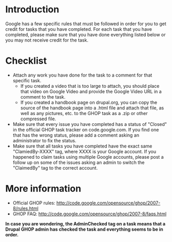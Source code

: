 # Introduction #

Google has a few specific rules that must be followed in order for you to get credit for tasks that you have completed.  For each task that you have completed, please make sure that you have done everything listed below or you may not receive credit for the task.


# Checklist #
  * Attach any work you have done for the task to a comment for that specific task.
    * If you created a video that is too large to attach, you should place that video on Google Video and provide the Google Video URL in a comment to the task.
    * If you created a handbook page on drupal.org, you can copy the source of the handbook page into a .html file and attach that file, as well as any pictures, etc. to the GHOP task as a .zip or other compressed file.
  * Make sure that every issue you have completed has a status of "Closed" in the official GHOP task tracker on code.google.com.  If you find one that has the wrong status, please add a comment asking an administrator to fix the status.
  * Make sure that all tasks you have completed have the exact same "ClamiedBy-XXXX" tag, where XXXX is your Google account.  If you happened to claim tasks using multiple Google accounts, please post a follow up on some of the issues asking an admin to switch the "ClaimedBy" tag to the correct account.

# More information #
  * Official GHOP rules:  http://code.google.com/opensource/ghop/2007-8/rules.html
  * GHOP FAQ:  http://code.google.com/opensource/ghop/2007-8/faqs.html

**In case you are wondering, the AdminChecked tag on a task means that a Drupal GHOP admin has checked the task and everything seems to be in order.**